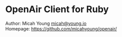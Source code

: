 # OpenAir Client for Ruby

Author: Micah Young <micah@young.io>  
Homepage: https://github.com/micahyoung/openair/
